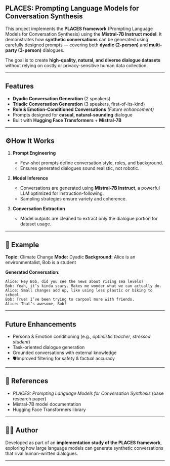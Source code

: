 ## PLACES: Prompting Language Models for Conversation Synthesis

This project implements the **PLACES framework** (Prompting Language Models for Conversation Synthesis) using the **Mistral-7B Instruct model**.
It demonstrates how **synthetic conversations** can be generated using carefully designed prompts — covering both **dyadic (2-person)** and **multi-party (3-person)** dialogues.

The goal is to create **high-quality, natural, and diverse dialogue datasets** without relying on costly or privacy-sensitive human data collection.

---

## Features

* **Dyadic Conversation Generation** (2 speakers)
* **Triadic Conversation Generation** (3 speakers, first-of-its-kind)
* **Role & Emotion-Conditioned Conversations** *(Future enhancement)*
* Prompts designed for **casual, natural-sounding** dialogue
* Built with **Hugging Face Transformers** + **Mistral-7B**

---

## ⚙How It Works

1. **Prompt Engineering**

   * Few-shot prompts define conversation style, roles, and background.
   * Ensures generated dialogues sound realistic, not robotic.

2. **Model Inference**

   * Conversations are generated using **Mistral-7B Instruct**, a powerful LLM optimized for instruction-following.
   * Sampling strategies ensure variety and coherence.

3. **Conversation Extraction**

   * Model outputs are cleaned to extract only the dialogue portion for dataset usage.

---

## 💬 Example

**Topic:** Climate Change
**Mode:** Dyadic
**Background:** Alice is an environmentalist, Bob is a student

**Generated Conversation:**

```
Alice: Hey Bob, did you see the news about rising sea levels?  
Bob: Yeah, it’s kinda scary. Makes me wonder what we can actually do.  
Alice: Small changes add up, like using less plastic or biking to school.  
Bob: True! I’ve been trying to carpool more with friends.  
Alice: That’s awesome, Bob!  
```

---

## Future Enhancements

* Persona & Emotion conditioning (e.g., *optimistic teacher*, *stressed student*)
* Task-oriented dialogue generation
* Grounded conversations with external knowledge
* 🛡Improved filtering for safety & factual accuracy

---

## 📖 References

* *PLACES: Prompting Language Models for Conversation Synthesis* (base research paper)
* Mistral-7B model documentation
* Hugging Face Transformers library

---

## 👩‍💻 Author

Developed as part of an **implementation study of the PLACES framework**, exploring how large language models can generate synthetic conversations that rival human-written dialogues.

---
